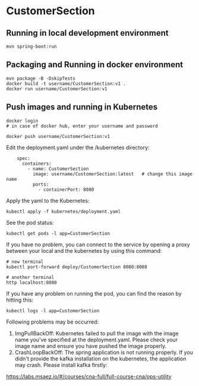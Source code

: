 # CustomerSection

## Running in local development environment

```
mvn spring-boot:run
```

## Packaging and Running in docker environment

```
mvn package -B -DskipTests
docker build -t username/CustomerSection:v1 .
docker run username/CustomerSection:v1
```

## Push images and running in Kubernetes

```
docker login 
# in case of docker hub, enter your username and password

docker push username/CustomerSection:v1
```

Edit the deployment.yaml under the /kubernetes directory:
```
    spec:
      containers:
        - name: CustomerSection
          image: username/CustomerSection:latest   # change this image name
          ports:
            - containerPort: 8080

```

Apply the yaml to the Kubernetes:
```
kubectl apply -f kubernetes/deployment.yaml
```

See the pod status:
```
kubectl get pods -l app=CustomerSection
```

If you have no problem, you can connect to the service by opening a proxy between your local and the kubernetes by using this command:
```
# new terminal
kubectl port-forward deploy/CustomerSection 8080:8080

# another terminal
http localhost:8080
```

If you have any problem on running the pod, you can find the reason by hitting this:
```
kubectl logs -l app=CustomerSection
```

Following problems may be occurred:

1. ImgPullBackOff:  Kubernetes failed to pull the image with the image name you've specified at the deployment.yaml. Please check your image name and ensure you have pushed the image properly.
1. CrashLoopBackOff: The spring application is not running properly. If you didn't provide the kafka installation on the kubernetes, the application may crash. Please install kafka firstly:

https://labs.msaez.io/#/courses/cna-full/full-course-cna/ops-utility


